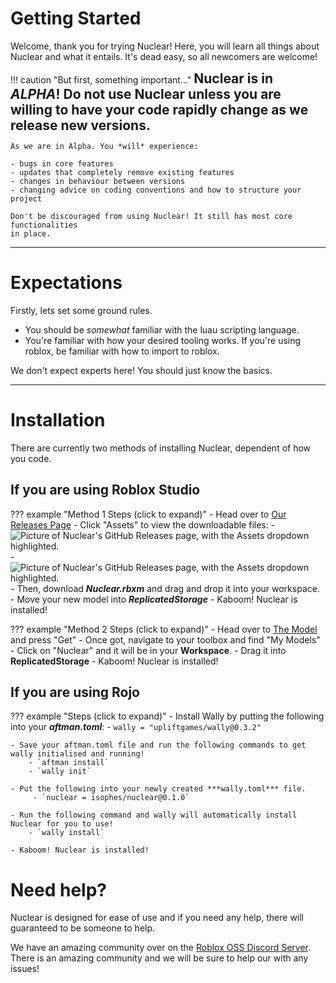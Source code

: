 # Getting Started

Welcome, thank you for trying Nuclear! Here, you will
learn all things about Nuclear and what it entails. It's dead easy, so all
newcomers are welcome!

!!! caution "But first, something important..."
	**<span style="font-size: 1.5em; color: var(--nuclear-accent);">
	Nuclear is in *ALPHA*! Do not use Nuclear unless you are willing to
    have your code rapidly change as we release new versions.
	</span>**

	As we are in Alpha. You *will* experience:

	- bugs in core features
	- updates that completely remove existing features
	- changes in behaviour between versions
	- changing advice on coding conventions and how to structure your project

	Don't be discouraged from using Nuclear! It still has most core functionalities
    in place.

---

# Expectations

Firstly, lets set some ground rules.

- You should be *somewhat* familiar with the luau scripting language.
- You're familiar with how your desired tooling works. If you're using roblox, be familiar with how to import
to roblox.
  
We don't expect experts here! You should just know the basics.

-----

# Installation

There are currently two methods of installing Nuclear, dependent of how you code.

## If you are using Roblox Studio
??? example "Method 1 Steps (click to expand)"
	- Head over to [Our Releases Page](https://github.com/iSophes/Nuclear)
	- Click "Assets" to view the downloadable files:
	- ![Picture of Nuclear's GitHub Releases page, with the Assets dropdown highlighted.]()
	- ![Picture of Nuclear's GitHub Releases page, with the Assets dropdown highlighted.]()
	- Then, download ***Nuclear.rbxm*** and drag and drop it into your workspace.
	- Move your new model into ***ReplicatedStorage***
	- Kaboom! Nuclear is installed!

??? example "Method 2 Steps (click to expand)"
	- Head over to [The Model](https://create.roblox.com/store/asset/17266598305) and press "Get"
	- Once got, navigate to your toolbox and find "My Models"
	- Click on "Nuclear" and it will be in your **Workspace**.
	- Drag it into **ReplicatedStorage**
	- Kaboom! Nuclear is installed!

## If you are using Rojo
??? example "Steps (click to expand)"
	- Install Wally by putting the following into your ***aftman.toml***:
  		- `wally = "upliftgames/wally@0.3.2"`

	- Save your aftman.toml file and run the following commands to get wally initialised and running!
    	- `aftman install`
    	- `wally init`

	- Put the following into your newly created ***wally.toml*** file.
    	 - `nuclear = isophes/nuclear@0.1.0`

	- Run the following command and wally will automatically install Nuclear for you to use!
		- `wally install`

	- Kaboom! Nuclear is installed!

# Need help?

Nuclear is designed for ease of use and if you need any help, there will guaranteed to be someone
to help.

We have an amazing community over on the [Roblox OSS Discord Server](https://discord.gg/h2NV8PqhAD). 
There is an amazing community and we will be sure to help our with any issues!



